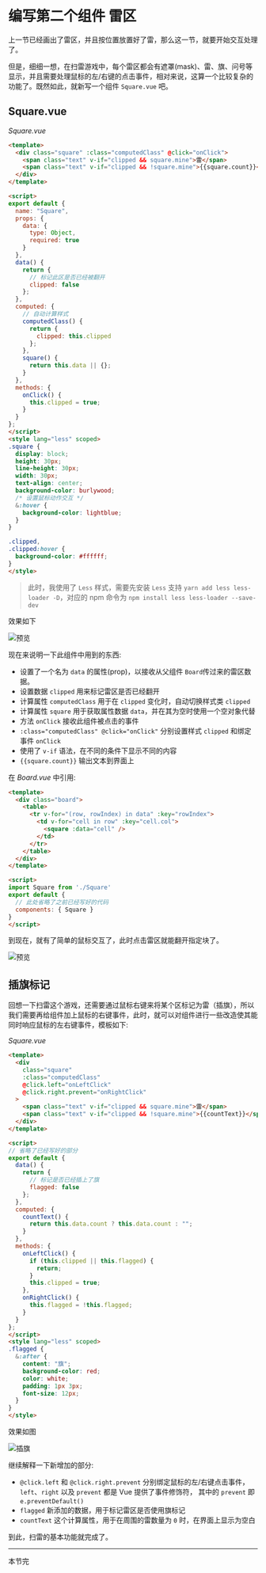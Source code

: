 # 编写第二个组件 雷区

上一节已经画出了雷区，并且按位置放置好了雷，那么这一节，就要开始交互处理了。

但是，细细一想，在扫雷游戏中，每个雷区都会有遮罩(mask)、雷、旗、问号等显示，并且需要处理鼠标的左/右键的点击事件，相对来说，这算一个比较复杂的功能了。既然如此，就新写一个组件 `Square.vue` 吧。

## Square.vue

_Square.vue_

```html
<template>
  <div class="square" :class="computedClass" @click="onClick">
    <span class="text" v-if="clipped && square.mine">雷</span>
    <span class="text" v-if="clipped && !square.mine">{{square.count}}</span>
  </div>
</template>

<script>
export default {
  name: "Square",
  props: {
    data: {
      type: Object,
      required: true
    }
  },
  data() {
    return {
      // 标记此区是否已经被翻开
      clipped: false
    };
  },
  computed: {
    // 自动计算样式
    computedClass() {
      return {
        clipped: this.clipped
      };
    },
    square() {
      return this.data || {};
    }
  },
  methods: {
    onClick() {
      this.clipped = true;
    }
  }
};
</script>
<style lang="less" scoped>
.square {
  display: block;
  height: 30px;
  line-height: 30px;
  width: 30px;
  text-align: center;
  background-color: burlywood;
  /* 设置鼠标动作交互 */
  &:hover {
    background-color: lightblue;
  }
}

.clipped,
.clipped:hover {
  background-color: #ffffff;
}
</style>
```

> 此时，我使用了 `Less` 样式，需要先安装 `Less` 支持 `yarn add less less-loader -D`，对应的 npm 命令为 `npm install less less-loader --save-dev`

效果如下

![预览](./images/1st-component/03.png)

现在来说明一下此组件中用到的东西:

- 设置了一个名为 `data` 的属性(prop)，以接收从父组件 `Board`传过来的雷区数据。
- 设置数据 `clipped` 用来标记雷区是否已经翻开
- 计算属性 `computedClass` 用于在 `clipped` 变化时，自动切换样式类 `clipped`
- 计算属性 `square` 用于获取属性数据 `data`，并在其为空时使用一个空对象代替
- 方法 `onClick` 接收此组件被点击的事件
- `:class="computedClass" @click="onClick"` 分别设置样式 `clipped` 和绑定事件 `onClick`
- 使用了 `v-if` 语法，在不同的条件下显示不同的内容
- `{{square.count}}` 输出文本到界面上

在 _Board.vue_ 中引用:

```html
<template>
  <div class="board">
    <table>
      <tr v-for="(row, rowIndex) in data" :key="rowIndex">
        <td v-for="cell in row" :key="cell.col">
          <square :data="cell" />
        </td>
      </tr>
    </table>
  </div>
</template>

<script>
import Square from './Square'
export default {
  // 此处省略了之前已经写好的代码
  components: { Square }
}
</script>
```

到现在，就有了简单的鼠标交互了，此时点击雷区就能翻开指定块了。

![预览](./images/1st-component/04.gif)

## 插旗标记

回想一下扫雷这个游戏，还需要通过鼠标右键来将某个区标记为雷（插旗），所以我们需要再给组件加上鼠标的右键事件，此时，就可以对组件进行一些改造使其能同时响应鼠标的左右键事件，模板如下:

_Square.vue_

```html
<template>
  <div
    class="square"
    :class="computedClass"
    @click.left="onLeftClick"
    @click.right.prevent="onRightClick"
  >
    <span class="text" v-if="clipped && square.mine">雷</span>
    <span class="text" v-if="clipped && !square.mine">{{countText}}</span>
  </div>
</template>

<script>
// 省略了已经写好的部分
export default {
  data() {
    return {
      // 标记是否已经插上了旗
      flagged: false
    };
  },
  computed: {
    countText() {
      return this.data.count ? this.data.count : "";
    }
  },
  methods: {
    onLeftClick() {
      if (this.clipped || this.flagged) {
        return;
      }
      this.clipped = true;
    },
    onRightClick() {
      this.flagged = !this.flagged;
    }
  }
};
</script>
<style lang="less" scoped>
.flagged {
  &:after {
    content: "旗";
    background-color: red;
    color: white;
    padding: 1px 3px;
    font-size: 12px;
  }
}
</style>
```

效果如图

![插旗](./images/1st-component/05.gif)

继续解释一下新增加的部分:

- `@click.left` 和 `@click.right.prevent` 分别绑定鼠标的左/右键点击事件，`left`、`right` 以及 `prevent` 都是 Vue 提供了事件修饰符， 其中的 `prevent` 即`e.preventDefault()`
- `flagged` 新添加的数据，用于标记雷区是否使用旗标记
- `countText` 这个计算属性，用于在周围的雷数量为 `0` 时，在界面上显示为空白

到此，扫雷的基本功能就完成了。

---
本节完
